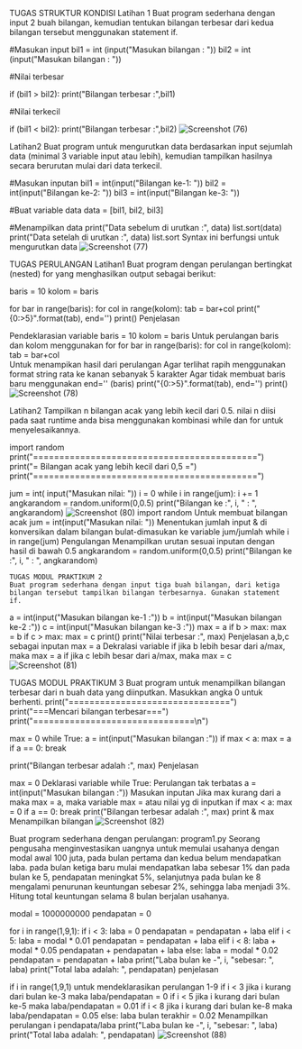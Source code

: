 TUGAS STRUKTUR KONDISI
Latihan 1 
Buat program sederhana dengan input 2 buah bilangan, kemudian tentukan bilangan terbesar dari kedua bilangan tersebut menggunakan statement if.

#Masukan input 
bil1 = int (input("Masukan bilangan : "))
bil2 = int (input("Masukan bilangan : "))

#Nilai terbesar

if (bil1 > bil2):
   print("Bilangan terbesar :",bil1)

#Nilai terkecil

if (bil1 < bil2):
   print("Bilangan terbesar :",bil2)
   ![Screenshot (76)](https://github.com/RadityaTansyLizara/latihan7/assets/147571863/6138c92b-f82b-4624-b6e3-d91dde6ed185)

Latihan2
Buat program untuk mengurutkan data berdasarkan input sejumlah data (minimal 3 variable input atau lebih), kemudian tampilkan hasilnya secara berurutan mulai dari data terkecil.

#Masukan inputan
bil1 = int(input("Bilangan ke-1: "))
bil2 = int(input("Bilangan ke-2: "))
bil3 = int(input("Bilangan ke-3: "))

#Buat variable data
data = [bil1, bil2, bil3]

#Menampilkan data
print("Data sebelum di urutkan :", data)
list.sort(data)
print("Data setelah di urutkan :", data)
list.sort Syntax ini berfungsi untuk mengurutkan data
![Screenshot (77)](https://github.com/RadityaTansyLizara/latihan7/assets/147571863/244ec842-bfa7-4d22-a878-fa288efa661d)

TUGAS PERULANGAN
Latihan1
Buat program dengan perulangan bertingkat (nested) for yang menghasilkan output sebagai berikut:

baris = 10
kolom = baris

for bar in range(baris):
    for col in range(kolom):
        tab = bar+col
        print("{0:>5}".format(tab), end='')
    print()
Penjelasan

Pendeklarasian variable
baris = 10
kolom = baris
Untuk perulangan baris dan kolom menggunakan for
for bar in range(baris):
    for col in range(kolom):
        tab = bar+col        
Untuk menampikan hasil dari perulangan
Agar terlihat rapih menggunakan format string rata ke kanan sebanyak 5 karakter
Agar tidak membuat baris baru menggunakan end='' (baris)
  print("{0:>5}".format(tab), end='')
print()    
![Screenshot (78)](https://github.com/RadityaTansyLizara/latihan7/assets/147571863/cf11ae30-b477-4f24-8a2f-454d3a32c204)

Latihan2
Tampilkan n bilangan acak yang lebih kecil dari 0.5. nilai n diisi pada saat runtime anda bisa menggunakan kombinasi while dan for untuk menyelesaikannya.

import random
print("===========================================")
print("= Bilangan acak yang lebih kecil dari 0,5 =")
print("===========================================")

jum = int( input("Masukan nilai: "))
i = 0
while i in range(jum):
    i += 1
    angkarandom = random.uniform(0,0.5)
    print("Bilangan ke :", i, " : ", angkarandom)
    ![Screenshot (80)](https://github.com/RadityaTansyLizara/latihan7/assets/147571863/1d3fe0b1-2309-42d0-9e2a-bde86d8b3de1)
    import random Untuk membuat bilangan acak
jum = int(input("Masukan nilai: ")) Menentukan jumlah input & di konversikan dalam bilangan bulat-dimasukan ke variable jum/jumlah
while i in range(jum) Pengulangan
Menampilkan urutan sesuai inputan dengan hasil di bawah 0.5
angkarandom = random.uniform(0,0.5)
    print("Bilangan ke :", i, " : ", angkarandom)

    TUGAS MODUL PRAKTIKUM 2
    Buat program sederhana dengan input tiga buah bilangan, dari ketiga bilangan tersebut tampilkan bilangan terbesarnya. Gunakan statement if.

a = int(input("Masukan bilangan ke-1 :"))
b = int(input("Masukan bilangan ke-2 :"))
c = int(input("Masukan bilangan ke-3 :"))
max = a
if b > max:
   max = b
if c > max:
   max = c
print()
print("Nilai terbesar :", max)
Penjelasan
a,b,c sebagai inputan
max = a Dekralasi variable
if jika b lebih besar dari a/max, maka max = a
if jika c lebih besar dari a/max, maka max = c
![Screenshot (81)](https://github.com/RadityaTansyLizara/latihan7/assets/147571863/fa2cfb78-57bd-4d01-95d3-1b6552512bb6)

TUGAS MODUL PRAKTIKUM 3
Buat program untuk menampilkan bilangan terbesar dari n buah data yang diinputkan. Masukkan angka 0 untuk berhenti.
print("===============================")
print("===Mencari bilangan terbesar===")
print("===============================\n")

max = 0
while True:
    a = int(input("Masukan bilangan :"))
    if max < a:
        max = a
    if a == 0:
        break

print("Bilangan terbesar adalah :", max)
Penjelasan

max = 0 Deklarasi variable
while True: Perulangan tak terbatas
a = int(input("Masukan bilangan :")) Masukan inputan
Jika max kurang dari a maka max = a, maka variable max = atau nilai yg di inputkan
    if max < a:
        max = 0
    if a == 0:
        break
print("Bilangan terbesar adalah :", max)
print & max Menampilkan bilangan
![Screenshot (82)](https://github.com/RadityaTansyLizara/latihan7/assets/147571863/c7ff7982-5fb5-4530-a296-5dcf871155a8)

Buat program sederhana dengan perulangan: program1.py Seorang pengusaha menginvestasikan uangnya untuk memulai usahanya dengan modal awal 100 juta, pada bulan pertama dan kedua belum mendapatkan laba. pada bulan ketiga baru mulai mendapatkan laba sebesar 1% dan pada bulan ke 5, pendapatan meningkat 5%, selanjutnya pada bulan ke 8 mengalami penurunan keuntungan sebesar 2%, sehingga laba menjadi 3%. Hitung total keuntungan selama 8 bulan berjalan usahanya.

modal = 1000000000
pendapatan = 0

for i in range(1,9,1):
    if i < 3: 
        laba = 0
        pendapatan = pendapatan + laba
    elif i < 5:
        laba = modal * 0.01
        pendapatan = pendapatan + laba
    elif i < 8:
        laba + modal * 0.05
        pendapatan + pendapatan + laba
    else:
        laba = modal * 0.02
        pendapatan = pendapatan + laba
    print("Laba bulan ke -", i, "sebesar: ", laba)
print("Total laba adalah: ", pendapatan)
penjelasan

if i in range(1,9,1) untuk mendeklarasikan perulangan 1-9
if i < 3 jika i kurang dari bulan ke-3 maka laba/pendapatan = 0
if i < 5 jika i kurang dari bulan ke-5 maka laba/pendapatan = 0.01
if i < 8 jika i kurang dari bulan ke-8 maka laba/pendapatan = 0.05
else: laba bulan terakhir = 0.02
Menampilkan perulangan i pendapata/laba
    print("Laba bulan ke -", i, "sebesar: ", laba)
print("Total laba adalah: ", pendapatan)
![Screenshot (88)](https://github.com/RadityaTansyLizara/latihan7/assets/147571863/6aadffff-9994-4cb4-99c0-46fa634d7dd6)







